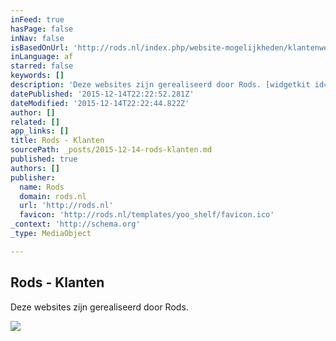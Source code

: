 ```yaml
---
inFeed: true
hasPage: false
inNav: false
isBasedOnUrl: 'http://rods.nl/index.php/website-mogelijkheden/klantenwebsites'
inLanguage: af
starred: false
keywords: []
description: 'Deze websites zijn gerealiseerd door Rods. [widgetkit id=6]'
datePublished: '2015-12-14T22:22:52.281Z'
dateModified: '2015-12-14T22:22:44.822Z'
author: []
related: []
app_links: []
title: Rods - Klanten
sourcePath: _posts/2015-12-14-rods-klanten.md
published: true
authors: []
publisher:
  name: Rods
  domain: rods.nl
  url: 'http://rods.nl'
  favicon: 'http://rods.nl/templates/yoo_shelf/favicon.ico'
_context: 'http://schema.org'
_type: MediaObject

---
```

<article style=""><h1>Rods - Klanten</h1><p>Deze websites zijn gerealiseerd door Rods.</p><img src="https://s3-us-west-2.amazonaws.com/the-grid-img/p/eda991f7f8b207f2aa06a0e55c0bf9df430e4f1b.jpg" /></article>